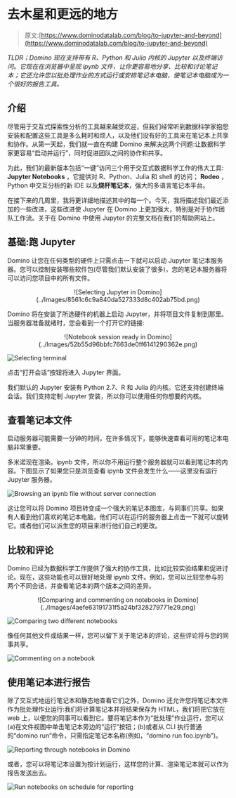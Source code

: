 # 去木星和更远的地方

> 原文:[https://www.dominodatalab.com/blog/to-jupyter-and-beyond](https://www.dominodatalab.com/blog/to-jupyter-and-beyond)

*TLDR；Domino 现在支持带有 R、Python 和 Julia 内核的 Jupyter 以及终端访问。它现在在浏览器中呈现 ipynb 文件，让你更容易地分享、比较和讨论笔记本；它还允许您以批处理作业的方式运行或安排笔记本电脑，使笔记本电脑成为一个很好的报告工具。*

## 介绍

尽管用于交互式探索性分析的工具越来越受欢迎，但我们经常听到数据科学家抱怨安装和配置这些工具是多么耗时和烦人，以及他们没有好的工具来在笔记本上共享和协作。从第一天起，我们就一直在构建 Domino 来解决这两个问题:让数据科学家更容易“启动并运行”，同时促进团队之间的协作和共享。

为此，我们的最新版本包括“一键”访问三个用于交互式数据科学工作的伟大工具: **Jupyter Notebooks** ，它提供对 R、Python、Julia 和 shell 的访问； **Rodeo** ，Python 中交互分析的新 IDE 以及**烧杯笔记本**，强大的多语言笔记本平台。

在接下来的几周里，我将更详细地描述其中的每一个。今天，我将描述我们最近添加的一些改进，这些改进使 Jupyter 在 Domino 上更加强大，特别是对于协作团队工作流。关于在 Domino 中使用 Jupyter 的完整文档在我们的帮助网站上。

## 基础:跑 Jupyter

Domino 让您在任何类型的硬件上只需点击一下就可以启动 Jupyter 笔记本服务器。您可以控制安装哪些软件包(尽管我们默认安装了很多)，您的笔记本服务器将可以访问您项目中的所有文件。

<center>![Selecting Jupyter in Domino](../Images/8561c6c9a840da527333d8c402ab75bd.png)</center>

Domino 将在安装了所选硬件的机器上启动 Jupyter，并将项目文件复制到那里。当服务器准备就绪时，您会看到一个打开它的链接:

<center>![Notebook session ready in Domino](../Images/52b55d96bbfc7663de0ff6141290362e.png)</center>

![Selecting terminal](../Images/9407ab4cbc72451ecdf5025e0d3b42f7.png)

点击“打开会话”按钮将进入 Jupyter 界面。

我们默认的 Jupyter 安装有 Python 2.7、R 和 Julia 的内核。它还支持创建终端会话。我们支持定制 Jupyter 安装，所以你可以使用任何你想要的内核。

## 查看笔记本文件

启动服务器可能需要一分钟的时间，在许多情况下，能够快速查看可用的笔记本电脑非常重要。

多米诺现在渲染。ipynb 文件，所以你不用运行整个服务器就可以看到笔记本的内容。下图显示了如果您只是浏览查看 ipynb 文件会发生什么——这里没有运行 Jupyter 服务器。

![Browsing an ipynb file without server connection](../Images/dd5c2fb9e77e72736709b05d856e0b2c.png)

这让您可以将 Domino 项目转变成一个强大的笔记本图库，与同事们共享。如果有人看到他们喜欢的笔记本电脑，他们可以在运行的服务器上点击一下就可以旋转它。或者他们可以派生您的项目来进行他们自己的更改。

## 比较和评论

Domino 已经为数据科学工作提供了强大的协作工具，比如比较实验结果和促进讨论。现在，这些功能也可以很好地处理 ipynb 文件。例如，您可以比较您参与的两个不同会话，并查看笔记本的两个版本之间的差异。

<center>![Comparing and commenting on notebooks in Domino](../Images/4aefe63191731f5a24bf328279771e29.png)</center>

![Comparing two different notebooks](../Images/c2119ee09941263544d186d3214858fa.png)

像任何其他文件或结果一样，您可以留下关于笔记本的评论，这些评论将与您的同事共享。

![Commenting on a notebook](../Images/14400b242cab0ba93c59e13d003c4f70.png)

## 使用笔记本进行报告

除了交互式地运行笔记本和静态地查看它们之外，Domino 还允许您将笔记本文件作为批处理作业运行:我们将计算笔记本并将结果保存为 HTML，我们将把它放在 web 上，以便您的同事可以看到它。要将笔记本作为“批处理”作业运行，您可以(a)在文件视图中单击笔记本旁边的“运行”按钮；(b)或者从 CLI 执行普通的“domino run”命令，只需指定笔记本名称(例如，“domino run foo.ipynb”)。

![Reporting through notebooks in Domino](../Images/64471aa27f813d2b47fc0a0920da0a8d.png)

或者，您可以将笔记本设置为按计划运行，这样您的计算、渲染笔记本就可以作为报告发送出去。

![Run notebooks on schedule for reporting](../Images/2fdc12606609ee49e99a4db5c9c87bcb.png)